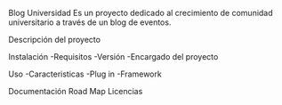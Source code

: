 Blog Universidad
Es un proyecto dedicado al crecimiento de comunidad universitario a través de un blog de eventos.

Descripción del proyecto

Instalación
  -Requisitos
  -Versión
  -Encargado del proyecto
 
Uso
  -Caracteristicas
  -Plug in
  -Framework

Documentación
Road Map
Licencias
